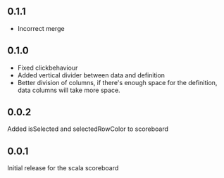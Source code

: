 ## 0.1.1

- Incorrect merge

## 0.1.0

- Fixed clickbehaviour
- Added vertical divider between data and definition
- Better division of columns, if there's enough space for the definition, data columns will take more space. 

## 0.0.2

Added isSelected and selectedRowColor to scoreboard

## 0.0.1

Initial release for the scala scoreboard

